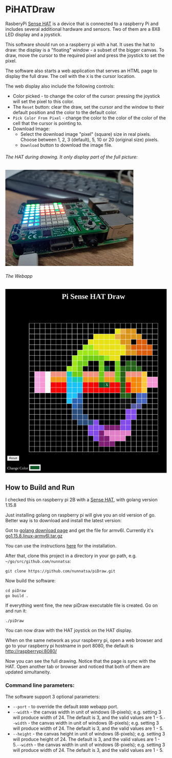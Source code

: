 # PiHATDraw
RasberyPi [Sense HAT](https://www.raspberrypi.org/products/sense-hat/) is a device that is connected to a raspberry Pi and includes several additional hardware and sensors. Two of them are a 8X8 LED display and a joystick.

This software should run on a raspberry pi with a hat. It uses the hat to draw: the display is a "floating" window - a subset of the bigger canvas. To draw, move the cursor to the required pixel and press the joystick to set the pixel.

The software also starts a web application that serves an HTML page to display the full draw. The cell with the `X` is the cursor location.

The web display also include the following controls:
- Color picked - to change the color of the cursor: pressing the joystick will set the pixel to this color.
- The `Reset` button: clear the draw, set the cursor and the window to their default position and the color to the default color.
- `Pick Color From Pixel` - change the color to the color of the color of the cell that the cursor is pointing to.
- Download Image:
  - Select the download image "pixel" (square) size in real pixels. Choose between 1, 2, 3 (default), 5, 10 or 20 (original size) pixels.
  - `Download` button to download the image file.
    
###### The HAT during drawing. It only display part of the full picture:
![Sense HAT](images/pi-hat.jpeg)

###### The Webapp
![webapp](images/weapp.png)

## How to Build and Run
I checked this on raspberry pi 2B with a [Sense HAT](https://www.raspberrypi.org/products/sense-hat/), with golang version 1.15.8

Just installing golang on raspberry pi will give you an old version of go. Better way is to download and install the latest version:

Got to [golang download page](https://golang.org/dl/) and get the file for armv6l. Currently it's [go1.15.8.linux-armv6l.tar.gz](https://golang.org/dl/go1.15.8.linux-armv6l.tar.gz)

You can use the instructions [here](https://pimylifeup.com/raspberry-pi-golang/) for the installation.

After that, clone this project in a directory in your go path, e.g. `~/go/src/github.com/nunnatsa`:
```shell
git clone https://github.com/nunnatsa/piDraw.git
```

Now build the software:
```shell
cd piDraw
go build .
```

If everything went fine, the new piDraw executable file is created. Go on and run it:
```shell
./piDraw
```

You can now draw with the HAT joystick on the HAT display.

When on the same network as your raspberry pi, open a web browser and go to your raspberry pi hostname in port 8080, the default is [http://raspberrypi:8080/](http://raspberrypi:8080/)

Now you can see the full drawing. Notice that the page is sync with the HAT. Open another tab or browser and noticed that both of them are updated simultaneity.

### Command line parameters:
The software support 3 optional parameters:
* `--port` - to override the default `8080` webapp port.
* `--width` - the canvas width in unit of windows (8-pixels); e.g. setting 3 will produce width of 24. The default is 3, and the valid values are 1 - 5.`--width` - the canvas width in unit of windows (8-pixels); e.g. setting 3 will produce width of 24. The default is 3, and the valid values are 1 - 5.
* `--height` - the canvas height in unit of windows (8-pixels); e.g. setting 3 will produce height of 24. The default is 3, and the valid values are 1 - 5.`--width` - the canvas width in unit of windows (8-pixels); e.g. setting 3 will produce width of 24. The default is 3, and the valid values are 1 - 5.
